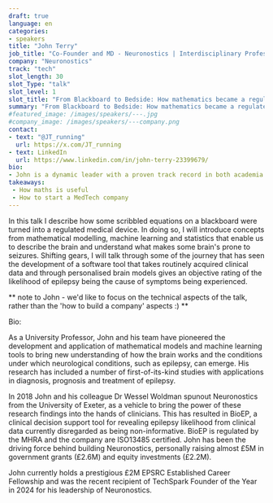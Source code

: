 ```yaml
---
draft: true
language: en
categories:
- speakers
title: "John Terry"
job_title: "Co-Founder and MD - Neuronostics | Interdisciplinary Professorial Fellow - University of Birmingham"
company: "Neuronostics"
track: "tech"
slot_length: 30
slot_Type: "talk"
slot_level: 1
slot_title: "From Blackboard to Bedside: How mathematics became a regulated software-as-a-Medical-Device"
summary: "From Blackboard to Bedside: How mathematics became a regulated software-as-a-Medical-Device"
#featured_image: /images/speakers/---.jpg
#company_image: /images/speakers/---company.png
contact:
- text: "@JT_running"
  url: https://x.com/JT_running
- text: LinkedIn
  url: https://www.linkedin.com/in/john-terry-23399679/
bio:
- John is a dynamic leader with a proven track record in both academia and industry driving innovation and excellence at the intersection between science, technology and medicine. As Co-Founder and Managing Director of Neuronostics and as a Centre Director at the University of Birmingham, John brings a unique blend of academic rigour and entrepreneurial expertise.
takeaways:
 - How maths is useful 
 - How to start a MedTech company
---
```


In this talk I describe how some scribbled equations on a blackboard were turned into a regulated medical device. In doing so, I will introduce concepts from mathematical modelling, machine learning and statistics that enable us to describe the brain and understand what makes some brain's prone to seizures. Shifting gears, I will talk through some of the journey that has seen the development of a software tool that takes routinely acquired clinical data and through personalised brain models gives an objective rating of the likelihood of epilepsy being the cause of symptoms being experienced.

** note to John - we'd like to focus on the technical aspects of the talk, rather than the 'how to build a company' aspects :) **

Bio:

As a University Professor, John and his team have pioneered the development and application of mathematical models and machine learning tools to bring new understanding of how the brain works and the conditions under which neurological conditions, such as epilepsy, can emerge. His research has included a number of first-of-its-kind studies with applications in diagnosis, prognosis and treatment of epilepsy.

In 2018 John and his colleague Dr Wessel Woldman spunout Neuronostics from the University of Exeter, as a vehicle to bring the power of these research findings into the hands of clinicians. This has resulted in BioEP, a clinical decision support tool for revealing epilepsy likelihood from clinical data currently disregarded as being non-informative. BioEP is regulated by the MHRA and the company are ISO13485 certified. John has been the driving force behind building Neuronostics, personally raising almost £5M in government grants (£2.6M) and equity investments (£2.2M).

John currently holds a prestigious £2M EPSRC Established Career Fellowship and was the recent recipient of TechSpark Founder of the Year in 2024 for his leadership of Neuronostics.